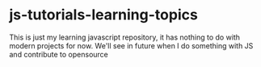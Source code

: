 # js-tutorials-learning-topics
This is just my learning javascript repository, it has nothing to do with modern projects for now. We'll see in future when I do something with JS and contribute to opensource
